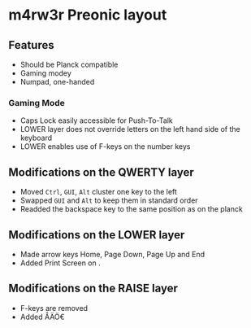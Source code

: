 # m4rw3r Preonic layout

## Features

 * Should be Planck compatible
 * Gaming modey
 * Numpad, one-handed

### Gaming Mode

 * Caps Lock easily accessible for Push-To-Talk
 * LOWER layer does not override letters on the left hand side of the keyboard
 * LOWER enables use of F-keys on the number keys

## Modifications on the QWERTY layer

 * Moved `Ctrl`, `GUI`, `Alt` cluster one key to the left
 * Swapped `GUI` and `Alt` to keep them in standard order
 * Readded the backspace key to the same position as on the planck

## Modifications on the LOWER layer

 * Made arrow keys Home, Page Down, Page Up and End
 * Added Print Screen on .

## Modifications on the RAISE layer

 * F-keys are removed
 * Added ÅÄÖ€